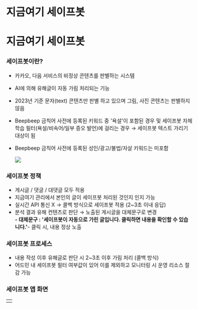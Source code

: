 # 지금여기 세이프봇

**지금여기 세이프봇**
=============

### **세이프봇이란?**

* 카카오, 다음 서비스의 비정상 콘텐츠를 판별하는 시스템
* AI에 의해 유해글이 자동 가림 처리되는 기능
* 2023년 기준 문자(text) 콘텐츠만 판별 하고 있으며 그림, 사진 콘텐츠는 판별하지 않음
* Beepbeep 금칙어 사전에 등록된 키워드 중 '욕설'이 포함된 경우 및 세이프봇 자체 학습 필터(욕설/비속어/일부 증오 발언)에 걸리는 경우 → 세이프봇 텍스트 가리기 대상이 됨
* Beepbeep 금칙어 사전에 등록된 성인/광고/불법/자살 키워드는 미포함  
    
  ![](https://kakaomobilitysupport.zendesk.com/hc/article_attachments/35553188567065)

### 

### **세이프봇 정책**

* 게시글 / 댓글 / 대댓글 모두 적용
* 지금여기 관리에서 본인의 글이 세이프봇 처리된 것인지 인지 가능
* 실시간 API 통신 X → 콜백 방식으로 세이프봇 적용 (2~3초 이내 응답)
* 분석 결과 유해 컨텐츠로 판단 → 노출된 게시글을 대체문구로 변경  
  **- 대체문구 : '세이프봇이 자동으로 가린 글입니다. 클릭하면 내용을 확인할 수 있습니다.'**- 클릭 시, 내용 정상 노출

### **세이프봇 프로세스**

* 내용 작성 이후 유해글로 판단 시 2~3초 이후 가림 처리 (콜백 방식)
* 어드민 내 세이프봇 필터 여부값이 있어 이를 제외하고 모니터링 시 운영 리소스 절감 가능

### 

### **세이프봇 앱 화면**

|  |
| --- |
|  |